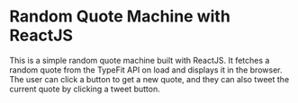 # Random Quote Machine with ReactJS
This is a simple random quote machine built with ReactJS. It fetches a random quote from the TypeFit API on load and displays it in the browser. The user can click a button to get a new quote, and they can also tweet the current quote by clicking a tweet button.

